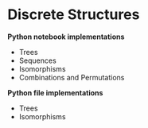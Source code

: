 # Discrete Structures
<b>Python notebook implementations</b>
<ul>
  <li>Trees</li>
  <li>Sequences</li>
  <li>Isomorphisms</li>
  <li>Combinations and Permutations</li>
</ul>

<b>Python file implementations</b>
<ul>
  <li>Trees</li>
  <li>Isomorphisms</li>
</ul>
